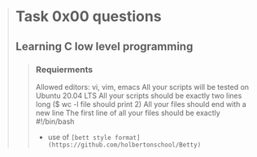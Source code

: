 > # Task 0x00 questions
>
> ## Learning C low level programming
>
>> ### Requierments
>> Allowed editors: vi, vim, emacs
>> All your scripts will be tested on Ubuntu 20.04 LTS
>> All your scripts should be exactly two lines long ($ wc -l file should print 2)
>> All your files should end with a new line
>> The first line of all your files should be exactly #!/bin/bash
>> * use of `[bett style format](https://github.com/holbertonschool/Betty)` 
